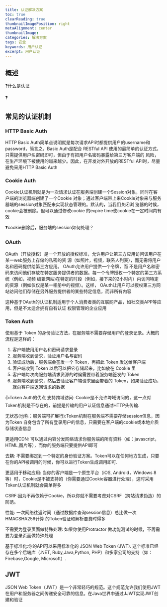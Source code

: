 ```yaml
---
title: 认证解决方案
toc: true
clearReading: true
thumbnailImagePosition: right
metaAlignment: center
thumbnailImage:
categories: 解决方案
tags: 安全
keywords: 用户认证
excerpt: 用户认证
---
```

## 概述

:question:什么是认证

:question:

## 常见的认证机制

### HTTP Basic Auth

HTTP Basic Auth简单点说明就是每次请求API时都提供用户的username和password，简言之，Basic Auth是配合
RESTful API 使用的最简单的认证方式，只需提供用户名密码即可，但由于有把用户名密码暴露给第三方客户端的
风险，在生产环境下被使用的越来越少。因此，在开发对外开放的RESTful API时，尽量避免采用HTTP Basic Auth

### Cookie Auth

Cookie认证机制就是为一次请求认证在服务端创建一个Session对象，同时在客户端的浏览器端创建了一个Cookie
对象；通过客户端带上来Cookie对象来与服务器端的session对象匹配来实现状态管理的。默认的，当我们关闭浏
览器的时候，cookie会被删除。但可以通过修改cookie 的expire time使cookie在一定时间内有效

:question:cookie删除后，服务端的session如何处理？
### OAuth

OAuth（开放授权）是一个开放的授权标准，允许用户让第三方应用访问该用户在某一web服务上存储的私密的资
源（如照片，视频，联系人列表），而无需将用户名和密码提供给第三方应用。 OAuth允许用户提供一个令牌，而
不是用户名和密码来访问他们存放在特定服务提供者的数据。每一个令牌授权一个特定的第三方系统（例如，视频
编辑网站)在特定的时段（例如，接下来的2小时内）内访问特定的资源（例如仅仅是某一相册中的视频）。这样，
OAuth让用户可以授权第三方网站访问他们存储在另外服务提供者的某些特定信息，而非所有内容

这种基于OAuth的认证机制适用于个人消费者类的互联网产品，如社交类APP等应用，但是不太适合拥有自有认证
权限管理的企业应用

### Token Auth

使用基于 Token 的身份验证方法，在服务端不需要存储用户的登录记录。大概的流程是这样的：
1. 客户端使用用户名和密码请求登录
2. 服务端收到请求，验证用户名与密码
3. 验证成功后，服务端会签发一个 Token，再把此 Token 发送给客户端
4. 客户端收到 Token 以后可以把它存储起来，比如放在 Cookie 里
5. 客户端每次向服务端请求资源的时候需要带着服务端签发的 Token
6. 服务端收到请求，然后去验证客户端请求里面带着的 Token，如果验证成功，就向客户端返回请求的数据

:+1:Token Auth的优点
支持跨域访问: Cookie是不允许垮域访问的，这一点对Token机制是不存在的，前提是传输的用户认证信息通过HTTP头传输.

无状态(也称：服务端可扩展行):Token机制在服务端不需要存储session信息，因为Token 自身包含了所有登录用户的信息，只需要在客户端的cookie或本地介质存储状态信息

更适用CDN: 可以通过内容分发网络请求你服务端的所有资料（如：javascript，HTML,图片等），而你的服务端只要提供API即可

去耦: 不需要绑定到一个特定的身份验证方案。Token可以在任何地方生成，只要在你的API被调用的时候，你可以进行Token生成调用即可.

更适用于移动应用: 当你的客户端是一个原生平台（iOS, Android，Windows 8等）时，Cookie是不被支持的（你需要通过Cookie容器进行处理），这时采用Token认证机制就会简单得多

CSRF:因为不再依赖于Cookie，所以你就不需要考虑对CSRF（跨站请求伪造）的防范。


性能: 一次网络往返时间（通过数据库查询session信息）总比做一次HMACSHA256计算 的Token验证和解析要费时得多

不需要为登录页面做特殊处理: 如果你使用Protractor 做功能测试的时候，不再需要为登录页面做特殊处理

基于标准化:你的API可以采用标准化的 JSON Web Token (JWT). 这个标准已经存在多个后端库（.NET, Ruby,Java,Python, PHP）和多家公司的支持（如：Firebase,Google, Microsoft）.

## JWT

JSON Web Token（JWT）是一个非常轻巧的规范。这个规范允许我们使用JWT在用户和服务器之间传递安全可靠的信息。在Java世界中通过JJWT实现JWT创建和验证
